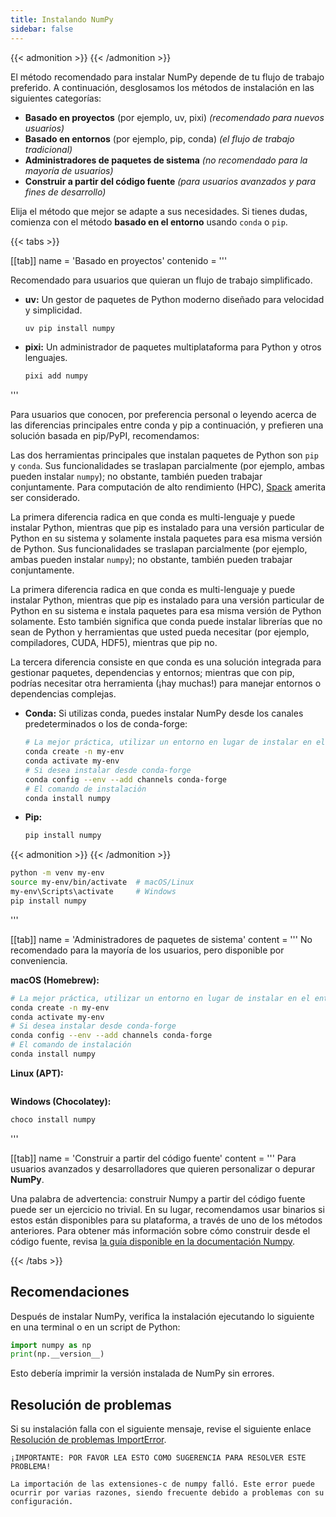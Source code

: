 ```yaml
---
title: Instalando NumPy
sidebar: false
---
```


{{< admonition >}}
{{< /admonition >}}

El método recomendado para instalar NumPy depende de tu flujo de trabajo preferido. A continuación, desglosamos los métodos de instalación en las siguientes categorías:

- **Basado en proyectos** (por ejemplo, uv, pixi) _(recomendado para nuevos usuarios)_
- **Basado en entornos** (por ejemplo, pip, conda) _(el flujo de trabajo tradicional)_
- **Administradores de paquetes de sistema** _(no recomendado para la mayoría de usuarios)_
- **Construir a partir del código fuente** _(para usuarios avanzados y para fines de desarrollo)_

Elija el método que mejor se adapte a sus necesidades. Si tienes dudas, comienza con el método **basado en el entorno** usando `conda` o `pip`.

{{< tabs >}}

[[tab]]
name = 'Basado en proyectos'
contenido = '''

Recomendado para usuarios que quieran un flujo de trabajo simplificado.

- **uv:** Un gestor de paquetes de Python moderno diseñado para velocidad y simplicidad.
  ```bash
  uv pip install numpy
  ```

- **pixi:** Un administrador de paquetes multiplataforma para Python y otros lenguajes.
  ```bash
  pixi add numpy
  ```

'''

Para usuarios que conocen, por preferencia personal o leyendo acerca de las diferencias principales entre conda y pip a continuación, y prefieren una solución basada en pip/PyPI, recomendamos:

Las dos herramientas principales que instalan paquetes de Python son `pip` y `conda`. Sus funcionalidades se traslapan parcialmente (por ejemplo, ambas pueden instalar `numpy`); no obstante, también pueden trabajar conjuntamente. Para computación de alto rendimiento (HPC), <a href="https://github.com/spack/spack">Spack</a> amerita ser considerado.

La primera diferencia radica en que conda es multi-lenguaje y puede instalar Python, mientras que pip es instalado para una versión particular de Python en su sistema y solamente instala paquetes para esa misma versión de Python. Sus funcionalidades se traslapan parcialmente (por ejemplo, ambas pueden instalar <code>numpy</code>); no obstante, también pueden trabajar conjuntamente.

La primera diferencia radica en que conda es multi-lenguaje y puede instalar Python, mientras que pip es instalado para una versión particular de Python en su sistema e instala paquetes para esa misma versión de Python solamente. Esto también significa que conda puede instalar librerías
que no sean de Python y herramientas que usted pueda necesitar (por ejemplo, compiladores, CUDA, HDF5), mientras que
pip no.

La tercera diferencia consiste en que conda es una solución integrada para gestionar paquetes, dependencias y entornos; mientras que con pip, podrías necesitar otra herramienta (¡hay muchas!) para manejar entornos o dependencias complejas.

- **Conda:** Si utilizas conda, puedes instalar NumPy desde los canales predeterminados o los de conda-forge:
  ```bash
  # La mejor práctica, utilizar un entorno en lugar de instalar en el entorno base
  conda create -n my-env
  conda activate my-env
  # Si desea instalar desde conda-forge
  conda config --env --add channels conda-forge
  # El comando de instalación
  conda install numpy
  ```
- **Pip:**
  ```bash
  pip install numpy
  ```

{{< admonition >}}
{{< /admonition >}}

  ```bash
  python -m venv my-env
  source my-env/bin/activate  # macOS/Linux
  my-env\Scripts\activate     # Windows
  pip install numpy
  ```

'''

[[tab]]
name = 'Administradores de paquetes de sistema'
content = '''
No recomendado para la mayoría de los usuarios, pero disponible por conveniencia.

**macOS (Homebrew):**

```bash
# La mejor práctica, utilizar un entorno en lugar de instalar en el entorno base
conda create -n my-env
conda activate my-env
# Si desea instalar desde conda-forge
conda config --env --add channels conda-forge
# El comando de instalación
conda install numpy
```

**Linux (APT):**

```bash

```

**Windows (Chocolatey):**

```bash
choco install numpy
```

'''

[[tab]] name = 'Construir a partir del código fuente' content = ''' Para usuarios avanzados y desarrolladores que quieren personalizar o depurar **NumPy**.

Una palabra de advertencia: construir Numpy a partir del código fuente puede ser un ejercicio no trivial.
En su lugar, recomendamos usar binarios si estos están disponibles para su plataforma, a través de uno de los métodos anteriores.
Para obtener más información sobre cómo construir desde el código fuente, revisa [la guía disponible en la documentación Numpy](https://numpy.org/devdocs/building/).

{{< /tabs >}}

## Recomendaciones

Después de instalar NumPy, verifica la instalación ejecutando lo siguiente en una terminal o en un script de Python:

```python
import numpy as np
print(np.__version__)
```

Esto debería imprimir la versión instalada de NumPy sin errores.

## Resolución de problemas

Si su instalación falla con el siguiente mensaje, revise el siguiente enlace [Resolución de problemas ImportError](https://numpy.org/doc/stable/user/troubleshooting-importerror.html).

```
¡IMPORTANTE: POR FAVOR LEA ESTO COMO SUGERENCIA PARA RESOLVER ESTE PROBLEMA!

La importación de las extensiones-c de numpy falló. Este error puede ocurrir por varias razones, siendo frecuente debido a problemas con su configuración.
```


